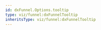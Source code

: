 ```yaml
---
id: dxFunnel.Options.tooltip
type: viz/funnel:dxFunnelTooltip
inheritsType: viz/funnel:dxFunnelTooltip
---
```

